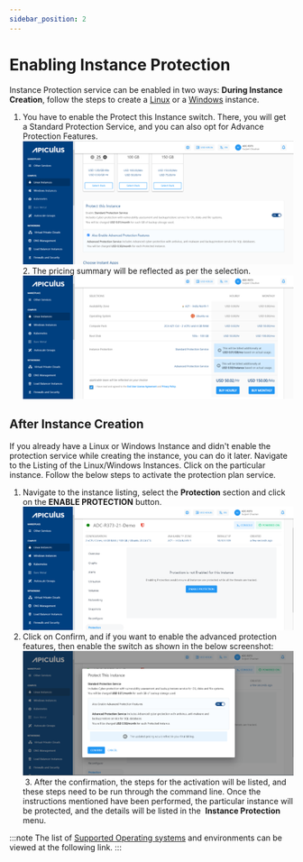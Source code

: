 ```yaml
---
sidebar_position: 2
---
```

# Enabling Instance Protection

Instance Protection service can be enabled in two ways:
**During Instance Creation**, follow the steps to create a [Linux](/docs/Subscribers/Compute/LinuxInstances/CreatingLinuxInstances) or a [Windows](/docs/Subscribers/Compute/WindowsInstances/CreatingWindowsInstances) instance.
1. You have to enable the Protect this Instance switch. There, you will get a Standard Protection Service, and you can also opt for Advance Protection Features. 
	![Enabling Instance Protection](img/EnablingInstanceProtection1.png)
2. The pricing summary will be reflected as per the selection.
	![Enabling Instance Protection](img/EnablingInstanceProtection2.png)

## **After Instance Creation**

If you already have a Linux or Windows Instance and didn't enable the protection service while creating the instance, you can do it later. Navigate to the Listing of the Linux/Windows Instances. Click on the particular instance. Follow the below steps to activate the protection plan service.

1. Navigate to the instance listing, select the **Protection** section and click on the **ENABLE PROTECTION** button.
    ![Enabling Instance Protection](img/EnablingInstanceProtection3.png)
2. Click on Confirm, and if you want to enable the advanced protection features, then enable the switch as shown in the below screenshot:
    ![Enabling Instance Protection](img/EnablingInstanceProtection4.png)
 3. After the confirmation, the steps for the activation will be listed, and these steps need to be run through the command line. Once the instructions mentioned have been performed, the particular instance will be protected, and the details will be listed in the  **Instance Protection** menu.

:::note
The list of [Supported Operating systems](https://www.acronis.com/en-us/support/documentation/AcronisCyberProtect_15/index.html#cshid=36983) and environments can be viewed at the following link.
:::




